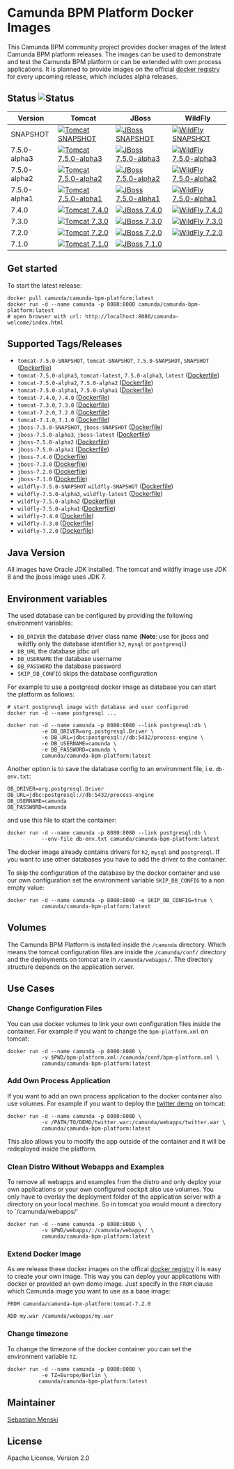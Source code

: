 # Camunda BPM Platform Docker Images

This Camunda BPM community project provides docker images of the latest Camunda
BPM platform releases. The images can be used to demonstrate and test the
Camunda BPM platform or can be extended with own process applications. It is
planned to provide images on the official [docker registry][] for every upcoming
release, which includes alpha releases.

## Status ![Status][status]

| Version      | Tomcat                                                     | JBoss                                                    | WildFly                                                      |
| ------------ | ---------------------------------------------------------- | -------------------------------------------------------- | ------------------------------------------------------------ |
| SNAPSHOT     | [![Tomcat SNAPSHOT][status-tomcat-snapshot]][travis]       | [![JBoss SNAPSHOT][status-jboss-snapshot]][travis]       | [![WildFly SNAPSHOT][status-wildfly-snapshot]][travis]       |
| 7.5.0-alpha3 | [![Tomcat 7.5.0-alpha3][status-tomcat-750-alpha3]][travis] | [![JBoss 7.5.0-alpha3][status-jboss-750-alpha3]][travis] | [![WildFly 7.5.0-alpha3][status-wildfly-750-alpha3]][travis] |
| 7.5.0-alpha2 | [![Tomcat 7.5.0-alpha2][status-tomcat-750-alpha2]][travis] | [![JBoss 7.5.0-alpha2][status-jboss-750-alpha2]][travis] | [![WildFly 7.5.0-alpha2][status-wildfly-750-alpha2]][travis] |
| 7.5.0-alpha1 | [![Tomcat 7.5.0-alpha1][status-tomcat-750-alpha1]][travis] | [![JBoss 7.5.0-alpha1][status-jboss-750-alpha1]][travis] | [![WildFly 7.5.0-alpha1][status-wildfly-750-alpha1]][travis] |
| 7.4.0        | [![Tomcat 7.4.0][status-tomcat-740]][travis]               | [![JBoss 7.4.0][status-jboss-740]][travis]               | [![WildFly 7.4.0][status-wildfly-740]][travis]               |
| 7.3.0        | [![Tomcat 7.3.0][status-tomcat-730]][travis]               | [![JBoss 7.3.0][status-jboss-730]][travis]               | [![WildFly 7.3.0][status-wildfly-730]][travis]               |
| 7.2.0        | [![Tomcat 7.2.0][status-tomcat-720]][travis]               | [![JBoss 7.2.0][status-jboss-720]][travis]               | [![WildFly 7.2.0][status-wildfly-720]][travis]               |
| 7.1.0        | [![Tomcat 7.1.0][status-tomcat-710]][travis]               | [![JBoss 7.1.0][status-jboss-710]][travis]               |                                                              |

## Get started

To start the latest release:

```
docker pull camunda/camunda-bpm-platform:latest
docker run -d --name camunda -p 8080:8080 camunda/camunda-bpm-platform:latest
# open browser with url: http://localhost:8080/camunda-welcome/index.html
```

## Supported Tags/Releases

- `tomcat-7.5.0-SNAPSHOT`, `tomcat-SNAPSHOT`, `7.5.0-SNAPSHOT`, `SNAPSHOT` ([Dockerfile][dockerfile-tomcat-snapshot])
- `tomcat-7.5.0-alpha3`, `tomcat-latest`, `7.5.0-alpha3`, `latest` ([Dockerfile][dockerfile-tomcat-750-alpha3])
- `tomcat-7.5.0-alpha2`, `7.5.0-alpha2` ([Dockerfile][dockerfile-tomcat-750-alpha2])
- `tomcat-7.5.0-alpha1`, `7.5.0-alpha1` ([Dockerfile][dockerfile-tomcat-750-alpha1])
- `tomcat-7.4.0`, `7.4.0` ([Dockerfile][dockerfile-tomcat-740])
- `tomcat-7.3.0`, `7.3.0` ([Dockerfile][dockerfile-tomcat-730])
- `tomcat-7.2.0`, `7.2.0` ([Dockerfile][dockerfile-tomcat-720])
- `tomcat-7.1.0`, `7.1.0` ([Dockerfile][dockerfile-tomcat-710])
- `jboss-7.5.0-SNAPSHOT`, `jboss-SNAPSHOT` ([Dockerfile][dockerfile-jboss-snapshot])
- `jboss-7.5.0-alpha3`, `jboss-latest` ([Dockerfile][dockerfile-jboss-750-alpha3])
- `jboss-7.5.0-alpha2` ([Dockerfile][dockerfile-jboss-750-alpha2])
- `jboss-7.5.0-alpha1` ([Dockerfile][dockerfile-jboss-750-alpha1])
- `jboss-7.4.0` ([Dockerfile][dockerfile-jboss-740])
- `jboss-7.3.0` ([Dockerfile][dockerfile-jboss-730])
- `jboss-7.2.0` ([Dockerfile][dockerfile-jboss-720])
- `jboss-7.1.0` ([Dockerfile][dockerfile-jboss-710])
- `wildfly-7.5.0-SNAPSHOT` `wildfly-SNAPSHOT` ([Dockerfile][dockerfile-wildfly-snapshot])
- `wildfly-7.5.0-alpha3`, `wildfly-latest` ([Dockerfile][dockerfile-wildfly-750-alpha3])
- `wildfly-7.5.0-alpha2` ([Dockerfile][dockerfile-wildfly-750-alpha2])
- `wildfly-7.5.0-alpha1` ([Dockerfile][dockerfile-wildfly-750-alpha1])
- `wildfly-7.4.0` ([Dockerfile][dockerfile-wildfly-740])
- `wildfly-7.3.0` ([Dockerfile][dockerfile-wildfly-730])
- `wildfly-7.2.0` ([Dockerfile][dockerfile-wildfly-720])

## Java Version

All images have Oracle JDK installed. The tomcat and wildfly image use
JDK 8 and the jboss image uses JDK 7.


## Environment variables

The used database can be configured by providing the following environment
variables:

- `DB_DRIVER` the database driver class name (**Note**: use for jboss and wildfly only
  the database identifier `h2`, `mysql` or `postgresql`)
- `DB_URL` the database jdbc url
- `DB_USERNAME` the database username
- `DB_PASSWORD` the database password
- `SKIP_DB_CONFIG` skips the database configuration

For example to use a postgresql docker image as database you can start the
platform as follows:

```
# start postgresql image with database and user configured
docker run -d --name postgresql ...

docker run -d --name camunda -p 8080:8080 --link postgresql:db \
           -e DB_DRIVER=org.postgresql.Driver \
           -e DB_URL=jdbc:postgresql://db:5432/process-engine \
           -e DB_USERNAME=camunda \
           -e DB_PASSWORD=camunda \
           camunda/camunda-bpm-platform:latest
```

Another option is to save the database config to an environment file, i.e.
`db-env.txt`:

```
DB_DRIVER=org.postgresql.Driver
DB_URL=jdbc:postgresql://db:5432/process-engine
DB_USERNAME=camunda
DB_PASSWORD=camunda
```

and use this file to start the container:

```
docker run -d --name camunda -p 8080:8080 --link postgresql:db \
           --env-file db-env.txt camunda/camunda-bpm-platform:latest
```

The docker image already contains drivers for `h2`, `mysql` and `postgresql`.
If you want to use other databases you have to add the driver to the container.

To skip the configuration of the database by the docker container and use our
own configuration set the environment variable `SKIP_DB_CONFIG` to a non
empty value:

```
docker run -d --name camunda -p 8080:8080 -e SKIP_DB_CONFIG=true \
           camunda/camunda-bpm-platform:latest
```


## Volumes

The Camunda BPM Platform is installed inside the `/camunda` directory. Which
means the tomcat configuration files are inside the `/camunda/conf/` directory
and the deployments on tomcat are in `/camunda/webapps/`. The directory
structure depends on the application server.

## Use Cases


### Change Configuration Files

You can use docker volumes to link your own configuration files inside the
container.  For example if you want to change the `bpm-platform.xml` on tomcat:

```
docker run -d --name camunda -p 8080:8080 \
           -v $PWD/bpm-platform.xml:/camunda/conf/bpm-platform.xml \
           camunda/camunda-bpm-platform:latest

```


### Add Own Process Application

If you want to add an own process application to the docker container also use
volumes. For example if you want to deploy the [twitter demo][] on tomcat:

```
docker run -d --name camunda -p 8080:8080 \
           -v /PATH/TO/DEMO/twitter.war:/camunda/webapps/twitter.war \
           camunda/camunda-bpm-platform:latest
```

This also allows you to modify the app outside of the container and it will
be redeployed inside the platform.


### Clean Distro Without Webapps and Examples

To remove all webapps and examples from the distro and only deploy your
own applications or your own configured cockpit also use volumes. You
only have to overlay the deployment folder of the application server with
a directory on your local machine. So in tomcat you would mount a directory
to `/camunda/webapps/'

```
docker run -d --name camunda -p 8080:8080 \
           -v $PWD/webapps/:/camunda/webapps/ \
           camunda/camunda-bpm-platform:latest
```


### Extend Docker Image

As we release these docker images on the offical [docker registry][] it is
easy to create your own image. This way you can deploy your applications
with docker or provided an own demo image. Just specify in the `FROM`
clause which Camunda image you want to use as a base image:

```
FROM camunda/camunda-bpm-platform:tomcat-7.2.0

ADD my.war /camunda/webapps/my.war
```


### Change timezone

To change the timezone of the docker container you can set the environment variable `TZ`.

```
docker run -d --name camunda -p 8080:8080 \
           -e TZ=Europe/Berlin \
          camunda/camunda-bpm-platform:latest
```

## Maintainer

[Sebastian Menski][]


## License

Apache License, Version 2.0


[Sebastian Menski]: https://github.com/menski
[twitter demo]: https://github.com/camunda/camunda-consulting/tree/master/showcases/twitter
[docker registry]: https://registry.hub.docker.com/u/camunda/camunda-bpm-platform/

[dockerfile-tomcat-710]: https://github.com/camunda/docker-camunda-bpm-platform/blob/tomcat-7.1.0/Dockerfile
[dockerfile-jboss-710]: https://github.com/camunda/docker-camunda-bpm-platform/blob/jboss-7.1.0/Dockerfile
[dockerfile-tomcat-720]: https://github.com/camunda/docker-camunda-bpm-platform/blob/tomcat-7.2.0/Dockerfile
[dockerfile-jboss-720]: https://github.com/camunda/docker-camunda-bpm-platform/blob/jboss-7.2.0/Dockerfile
[dockerfile-wildfly-720]: https://github.com/camunda/docker-camunda-bpm-platform/blob/wildfly-7.2.0/Dockerfile
[dockerfile-tomcat-730]: https://github.com/camunda/docker-camunda-bpm-platform/blob/tomcat-7.3.0/Dockerfile
[dockerfile-jboss-730]: https://github.com/camunda/docker-camunda-bpm-platform/blob/jboss-7.3.0/Dockerfile
[dockerfile-wildfly-730]: https://github.com/camunda/docker-camunda-bpm-platform/blob/wildfly-7.3.0/Dockerfile
[dockerfile-tomcat-740]: https://github.com/camunda/docker-camunda-bpm-platform/blob/tomcat-7.4.0/Dockerfile
[dockerfile-jboss-740]: https://github.com/camunda/docker-camunda-bpm-platform/blob/jboss-7.4.0/Dockerfile
[dockerfile-wildfly-740]: https://github.com/camunda/docker-camunda-bpm-platform/blob/wildfly-7.4.0/Dockerfile
[dockerfile-tomcat-750-alpha1]: https://github.com/camunda/docker-camunda-bpm-platform/blob/tomcat-7.5.0-alpha1/Dockerfile
[dockerfile-jboss-750-alpha1]: https://github.com/camunda/docker-camunda-bpm-platform/blob/jboss-7.5.0-alpha1/Dockerfile
[dockerfile-wildfly-750-alpha1]: https://github.com/camunda/docker-camunda-bpm-platform/blob/wildfly-7.5.0-alpha1/Dockerfile
[dockerfile-tomcat-750-alpha2]: https://github.com/camunda/docker-camunda-bpm-platform/blob/tomcat-7.5.0-alpha2/Dockerfile
[dockerfile-jboss-750-alpha2]: https://github.com/camunda/docker-camunda-bpm-platform/blob/jboss-7.5.0-alpha2/Dockerfile
[dockerfile-wildfly-750-alpha2]: https://github.com/camunda/docker-camunda-bpm-platform/blob/wildfly-7.5.0-alpha2/Dockerfile
[dockerfile-tomcat-750-alpha3]: https://github.com/camunda/docker-camunda-bpm-platform/blob/master/Dockerfile
[dockerfile-jboss-750-alpha3]: https://github.com/camunda/docker-camunda-bpm-platform/blob/jboss-7.5.0-alpha3/Dockerfile
[dockerfile-wildfly-750-alpha3]: https://github.com/camunda/docker-camunda-bpm-platform/blob/wildfly-7.5.0-alpha3/Dockerfile

[dockerfile-tomcat-snapshot]: https://github.com/camunda/docker-camunda-bpm-platform/blob/tomcat-SNAPSHOT/Dockerfile
[dockerfile-jboss-snapshot]: https://github.com/camunda/docker-camunda-bpm-platform/blob/jboss-SNAPSHOT/Dockerfile
[dockerfile-wildfly-snapshot]: https://github.com/camunda/docker-camunda-bpm-platform/blob/wildfly-SNAPSHOT/Dockerfile

[travis]: https://travis-ci.org/camunda/docker-camunda-bpm-platform

[status]: https://travis-ci.org/camunda/docker-camunda-bpm-platform.svg?branch=master
[status-tomcat-710]: https://travis-ci.org/camunda/docker-camunda-bpm-platform.svg?branch=tomcat-7.1.0
[status-jboss-710]: https://travis-ci.org/camunda/docker-camunda-bpm-platform.svg?branch=jboss-7.1.0
[status-tomcat-720]: https://travis-ci.org/camunda/docker-camunda-bpm-platform.svg?branch=tomcat-7.2.0
[status-jboss-720]: https://travis-ci.org/camunda/docker-camunda-bpm-platform.svg?branch=jboss-7.2.0
[status-wildfly-720]: https://travis-ci.org/camunda/docker-camunda-bpm-platform.svg?branch=wildfly-7.2.0
[status-tomcat-730]: https://travis-ci.org/camunda/docker-camunda-bpm-platform.svg?branch=tomcat-7.3.0
[status-jboss-730]: https://travis-ci.org/camunda/docker-camunda-bpm-platform.svg?branch=jboss-7.3.0
[status-wildfly-730]: https://travis-ci.org/camunda/docker-camunda-bpm-platform.svg?branch=wildfly-7.3.0
[status-tomcat-740]: https://travis-ci.org/camunda/docker-camunda-bpm-platform.svg?branch=tomcat-7.4.0
[status-jboss-740]: https://travis-ci.org/camunda/docker-camunda-bpm-platform.svg?branch=jboss-7.4.0
[status-wildfly-740]: https://travis-ci.org/camunda/docker-camunda-bpm-platform.svg?branch=wildfly-7.4.0
[status-tomcat-750-alpha1]: https://travis-ci.org/camunda/docker-camunda-bpm-platform.svg?branch=tomcat-7.5.0-alpha1
[status-jboss-750-alpha1]: https://travis-ci.org/camunda/docker-camunda-bpm-platform.svg?branch=jboss-7.5.0-alpha1
[status-wildfly-750-alpha1]: https://travis-ci.org/camunda/docker-camunda-bpm-platform.svg?branch=wildfly-7.5.0-alpha1
[status-tomcat-750-alpha2]: https://travis-ci.org/camunda/docker-camunda-bpm-platform.svg?branch=tomcat-7.5.0-alpha2
[status-jboss-750-alpha2]: https://travis-ci.org/camunda/docker-camunda-bpm-platform.svg?branch=jboss-7.5.0-alpha2
[status-wildfly-750-alpha2]: https://travis-ci.org/camunda/docker-camunda-bpm-platform.svg?branch=wildfly-7.5.0-alpha2
[status-tomcat-750-alpha3]: https://travis-ci.org/camunda/docker-camunda-bpm-platform.svg?branch=master
[status-jboss-750-alpha3]: https://travis-ci.org/camunda/docker-camunda-bpm-platform.svg?branch=jboss-7.5.0-alpha3
[status-wildfly-750-alpha3]: https://travis-ci.org/camunda/docker-camunda-bpm-platform.svg?branch=wildfly-7.5.0-alpha3


[status-tomcat-snapshot]: https://travis-ci.org/camunda/docker-camunda-bpm-platform.svg?branch=tomcat-SNAPSHOT
[status-jboss-snapshot]: https://travis-ci.org/camunda/docker-camunda-bpm-platform.svg?branch=jboss-SNAPSHOT
[status-wildfly-snapshot]: https://travis-ci.org/camunda/docker-camunda-bpm-platform.svg?branch=wildfly-SNAPSHOT
